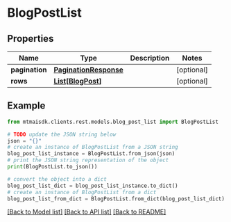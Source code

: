 # BlogPostList


## Properties

Name | Type | Description | Notes
------------ | ------------- | ------------- | -------------
**pagination** | [**PaginationResponse**](PaginationResponse.md) |  | [optional] 
**rows** | [**List[BlogPost]**](BlogPost.md) |  | [optional] 

## Example

```python
from mtmaisdk.clients.rest.models.blog_post_list import BlogPostList

# TODO update the JSON string below
json = "{}"
# create an instance of BlogPostList from a JSON string
blog_post_list_instance = BlogPostList.from_json(json)
# print the JSON string representation of the object
print(BlogPostList.to_json())

# convert the object into a dict
blog_post_list_dict = blog_post_list_instance.to_dict()
# create an instance of BlogPostList from a dict
blog_post_list_from_dict = BlogPostList.from_dict(blog_post_list_dict)
```
[[Back to Model list]](../README.md#documentation-for-models) [[Back to API list]](../README.md#documentation-for-api-endpoints) [[Back to README]](../README.md)


